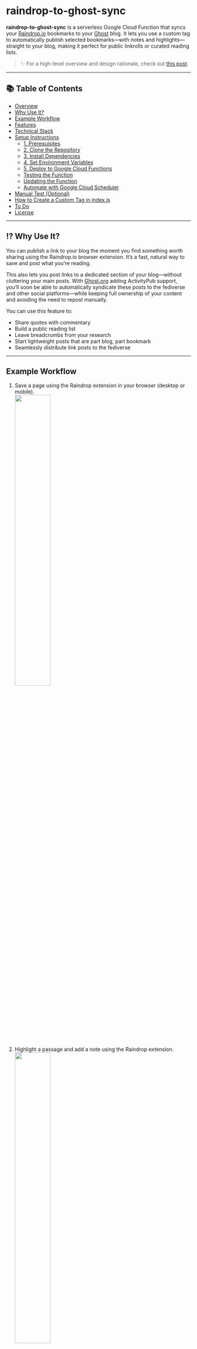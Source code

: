 # raindrop-to-ghost-sync

**raindrop-to-ghost-sync** is a serverless Google Cloud Function that syncs your [Raindrop.io](https://raindrop.io) bookmarks to your [Ghost](https://ghost.org) blog. It lets you use a custom tag to automatically publish selected bookmarks—with notes and highlights—straight to your blog, making it perfect for public linkrolls or curated reading lists.

> ✨ For a high-level overview and design rationale, check out [this post](https://danielraffel.me/2024/01/30/intriguing-stuff/).

---

## 📚 Table of Contents

- [Overview](#raindrop-to-ghost-sync)
- [Why Use It?](#️-why-use-it)
- [Example Workflow](#example-workflow)
- [Features](#-features)
- [Technical Stack](#️-technical-stack)
- [Setup Instructions](#-setup-instructions)
  - [1. Prerequisites](#1-prerequisites)
  - [2. Clone the Repository](#2-clone-the-repository)
  - [3. Install Dependencies](#3-install-dependencies)
  - [4. Set Environment Variables](#4-set-environment-variables)
  - [5. Deploy to Google Cloud Functions](#5-deploy-to-google-cloud-functions)
  - [Testing the Function](#-testing-the-function)
  - [Updating the Function](#-updating-the-function)
  - [Automate with Google Cloud Scheduler](#-automate-with-google-cloud-scheduler)
- [Manual Test (Optional)](#-manual-test-optional)
- [How to Create a Custom Tag in index.js](#-how-to-create-a-custom-tag-in-indexjs)
- [To Do](#-to-do)
- [License](#-license)

---

## ⁉️ Why Use It?

You can publish a link to your blog the moment you find something worth sharing using the Raindrop.io browser extension. It’s a fast, natural way to save and post what you’re reading.

This also lets you post links to a dedicated section of your blog—without cluttering your main posts. With [Ghost.org](https://Ghost.org) adding ActivityPub support, you’ll soon be able to automatically syndicate these posts to the fediverse and other social platforms—while keeping full ownership of your content and avoiding the need to repost manually.

You can use this feature to:
- Share quotes with commentary  
- Build a public reading list  
- Leave breadcrumbs from your research  
- Start lightweight posts that are part blog, part bookmark
- Seamlessly distribute link posts to the fediverse

---
## Example Workflow

1. Save a page using the Raindrop extension in your browser (desktop or mobile).<br>
   <img src="https://github.com/user-attachments/assets/201f25ce-7077-41c6-b12c-8169c4ac2525" style="width:45%;">

2. Highlight a passage and add a note using the Raindrop extension.<br>
   <img src="https://github.com/user-attachments/assets/3fbddcd4-690f-4243-8257-8aced9fd26b9" style="width:45%;">

3. Automatically publish to your Ghost blog.<br>
   <img src="https://github.com/user-attachments/assets/ed8f1d67-0792-4146-ac09-6783f1fda386" style="width:45%;">

---
## ✨ Features

- **Automatic Publishing**: Syncs the most recent Raindrop bookmark with a custom tag of your choice to your Ghost blog.
- **Update Detection**: If the bookmark was already synced, the corresponding Ghost post will be updated (not duplicated).
- **Clean Formatting**: Notes and highlights are wrapped in semantic HTML and stored in a Ghost HTML card block.
- **Metadata Embedded**: Posts include embedded metadata (like Raindrop ID and tags) for filtering or custom display logic.
- **RSS Feed Friendly**: Works well with Ghost’s RSS system to support custom feeds using the `links` tag.

---

## ⚙️ Technical Stack

- **Google Cloud Functions** (Gen 2, Node.js 20)
- **Google Cloud Scheduler** (optional): Automates sync on a recurring schedule
- **Raindrop REST API**: Fetches bookmarks
- **Ghost Admin API**: Publishes or updates blog posts
- **Node.js Libraries**: `axios`, `@tryghost/admin-api`, `@google-cloud/functions-framework`

---

## 🚀 Setup Instructions

### 1. Prerequisites

Before you begin, make sure you have:

#### 🛠️ Google Cloud Account

- A [Google Cloud Platform (GCP)](https://cloud.google.com/) account
- [Google Cloud CLI](https://cloud.google.com/sdk/docs/install) installed and authenticated if you want to deploy locally
- [Node.js and npm](https://nodejs.org/) installed (required to install dependencies and deploy the function via Google Cloud CLI)

#### 🔖 A Raindrop Account with Developer Integration Configured

- A [Raindrop.io developer integration](https://developer.raindrop.io/v1/authentication)
- A **test token** (used as the `RAINDROP_API_KEY` environment variable)
- A **Raindrop Premium** account if you want notes on highlights to appear in Ghost

#### 👻 Ghost Blog Setup

- A Ghost blog with [Admin API](https://ghost.org/docs/admin-api/) access
- A **Ghost Admin API Key** and blog URL  
  (Found under *Ghost Admin → Settings → Integrations → Add Custom Integration*)

---

### 2. Clone the Repository

```bash
git clone https://github.com/danielraffel/raindrop-to-ghost-sync.git
cd raindrop-to-ghost-sync
```


---

### 3. Install Dependencies
```
npm install
```


---

### 4. Set Environment Variables

You’ll need to define the following variables when deploying:

| Variable             | Description                                                                 |
|----------------------|-----------------------------------------------------------------------------|
| `RAINDROP_API_KEY`   | Your Raindrop test token                                                    |
| `GHOST_API_URL`      | Your Ghost blog URL (e.g. `https://yourdomain.com`)                         |
| `GHOST_ADMIN_API_KEY`| Your Ghost Admin API key (`<id>:<secret>`)                                  |
| `SYNC_SECRET`        | A token you’ll use in the `Authorization` header to trigger syncs securely  |


---

### 5. Deploy to Google Cloud Functions
```
gcloud functions deploy raindropToGhostSync \
  --gen2 \
  --runtime nodejs20 \
  --trigger-http \
  --region YOUR_REGION \
  --entry-point raindropToGhostSync \
  --set-env-vars RAINDROP_API_KEY=YOUR_RAINDROP_KEY,GHOST_API_URL=https://yourdomain.com,GHOST_ADMIN_API_KEY=YOUR_ADMIN_KEY,SYNC_SECRET=YOUR_SECRET
```

📌 Replace:
-	YOUR_REGION with a region like us-central1
-	RAINDROP_API_KEY with your Raindrop test token
- GHOST_API_URL with your Ghost Admin API key
- GHOST_ADMIN_API_KEY with your YOUR_ADMIN_KEY
-	SYNC_SECRET with your token

When prompted:
```
Allow unauthenticated invocations of new function [raindropToGhostSync]? (y/N)? y
```


---

### 🧪 Testing the Function

Trigger the sync manually with curl using your SYNC_SECRET:
```
curl -X POST https://REGION-PROJECT.cloudfunctions.net/raindropToGhostSync \
  -H "Authorization: Bearer YOUR_SECRET"
```
To verify your Raindrop bookmarks are being tagged using YOUR_RAINDROP_API_KEY:
```
curl -H "Authorization: Bearer YOUR_RAINDROP_API_KEY" \
  "https://api.raindrop.io/rest/v1/raindrops/0?tag=1"
```


---

### 🔁 Updating the Function

If you make changes to index.js, re-deploy using YOUR_REGION:
```
gcloud functions deploy raindropToGhostSync \
  --gen2 \
  --runtime nodejs20 \
  --trigger-http \
  --region YOUR_REGION \
  --entry-point raindropToGhostSync
```
✅ You do not need to re-set environment variables unless they change.

---

### ⏰ Automate with Google Cloud Scheduler

To run your Raindrop → Ghost sync automatically every minute, use Google Cloud Scheduler to call your function on a recurring schedule.

---

#### ✅ Step 1: Grant Invoke Permissions

Cloud Scheduler needs permission to call your Cloud Function. Run:
```
gcloud functions add-iam-policy-binding raindropToGhostSync \
  --region=us-central1 \
  --member="serviceAccount:SERVICE_ACCOUNT_EMAIL" \
  --role="roles/cloudfunctions.invoker"
```
Replace SERVICE_ACCOUNT_EMAIL with the service account Scheduler will use.

To find that email:

In most cases, the default is:
```
PROJECT_ID@appspot.gserviceaccount.com
```
You can confirm this in the IAM section of the Cloud Console or by running:
```
gcloud iam service-accounts list
```

---

#### ✅ Step 2: Create the Scheduler Job

Once the correct service account has access, create the job (update this with your region, your cloud function URI, and your SYNC_SECRET :

```
gcloud scheduler jobs create http raindrop-ghost-sync \
  --location=us-central1 \
  --schedule="* * * * *" \
  --uri=https://us-central1-YOUR_PROJECT.cloudfunctions.net/raindropToGhostSync \
  --http-method=POST \
  --headers="Authorization=Bearer ${SYNC_SECRET}" \
  --attempt-deadline=540s
```
🔐 This sends your pre-defined SYNC_SECRET as a bearer token in the Authorization header. Your Cloud Function should reject requests that don’t include this.

---

### 🧪 Manual Test (Optional)

You can test the sync manually by running:
```
gcloud scheduler jobs run raindrop-ghost-sync --location=us-central1
```
Check your function logs to confirm it was triggered successfully:
```
gcloud functions logs read raindropToGhostSync --region=us-central1 --limit=10
```

Changed something in your Raindrop bookmark and don’t want to wait for an automated update? Trigger a sync manually with curl using your SYNC_SECRET:
```
curl -X POST https://REGION-PROJECT.cloudfunctions.net/raindropToGhostSync \
  -H "Authorization: Bearer YOUR_SECRET"
```
Or make it even easier—add a shortcut to your terminal by including this in your ~/.zshrc:
```
alias pushlink='curl -X POST https://REGION-PROJECT.cloudfunctions.net/raindropToGhostSync -H "Authorization: Bearer YOUR_SECRET"'
```
Then just type `pushlink` in your terminal whenever you want to instantly sync a new link.

---

### 🔧 How to Create a Custom Tag in index.js 

By default, the function looks for the most recent bookmark tagged with 1. You can change this by editing the tag filter in getLatestRaindropBookmark():
```
params: {
  tag: '1', // ← change this to your preferred tag (e.g. 'publish', 'linkroll')
  sort: '-created',
  perpage: 10
}
```
You can also adjust:
-	How the post content is formatted (inside formatGhostContent)
-	The logic for filtering out empty bookmarks (via shouldProcessBookmark)
-	Any HTML structure or metadata formatting as needed

---

## 📌 To Do

- Add deletion support: Remove Ghost posts if the corresponding Raindrop no longer has the custom tag
  - Strategy: Retrieve all links-tagged Ghost posts → extract raindrop-id from each → query Raindrop API → if tag is missing, delete the post
  - Consider adding a simple database or caching layer to avoid redundant API calls
- Add support for a `.env` file

---

## 📄 License

MIT License.
